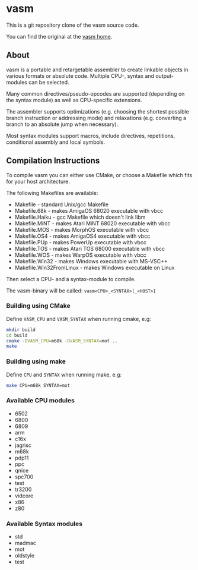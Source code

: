 # vasm

This is a git repository clone of the vasm source code.

You can find the original at the [vasm home](http://sun.hasenbraten.de/vasm).

## About

vasm is a portable and retargetable assembler to create linkable objects in various formats or absolute code. Multiple CPU-, syntax and output-modules can be selected.

Many common directives/pseudo-opcodes are supported (depending on the syntax module) as well as CPU-specific extensions.

The assembler supports optimizations (e.g. choosing the shortest possible branch instruction or addressing mode) and relaxations (e.g. converting a branch to an absolute jump when necessary).

Most syntax modules support macros, include directives, repetitions, conditional assembly and local symbols.



## Compilation Instructions

To compile vasm you can either use CMake, or choose a Makefile which fits for your host architecture.

The following Makefiles are available:

* Makefile - standard Unix/gcc Makefile
* Makefile.68k - makes AmigaOS 68020 executable with vbcc
* Makefile.Haiku - gcc Makefile which doesn't link libm
* Makefile.MiNT - makes Atari MiNT 68020 executable with vbcc
* Makefile.MOS - makes MorphOS executable with vbcc
* Makefile.OS4 - makes AmigaOS4 executable with vbcc
* Makefile.PUp - makes PowerUp executable with vbcc
* Makefile.TOS - makes Atari TOS 68000 executable with vbcc
* Makefile.WOS - makes WarpOS executable with vbcc
* Makefile.Win32 - makes Windows executable with MS-VSC++
* Makefile.Win32FromLinux - makes Windows executable on Linux

Then select a CPU- and a syntax-module to compile.

The vasm-binary will be called: `vasm<CPU>_<SYNTAX>[_<HOST>]`

### Building using CMake

Define `VASM_CPU` and `VASM_SYNTAX` when running cmake, e.g:

```bash
mkdir build
cd build
cmake -DVASM_CPU=m68k -DVASM_SYNTAX=mot ..
make
```

### Building using make

Define `CPU` and `SYNTAX` when running make, e.g:

```bash
make CPU=m68k SYNTAX=mot
```

### Available CPU modules

* 6502
* 6800
* 6809
* arm
* c16x
* jagrisc
* m68k
* pdp11
* ppc
* qnice
* spc700
* test
* tr3200
* vidcore
* x86
* z80

### Available Syntax modules

* std
* madmac
* mot
* oldstyle
* test

